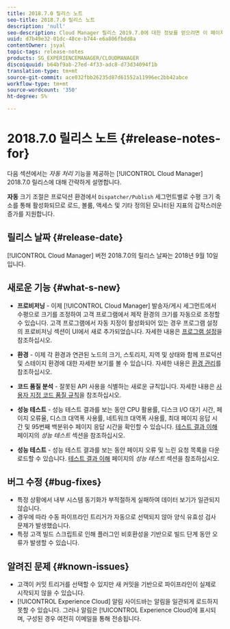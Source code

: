 ```yaml
---
title: 2018.7.0 릴리스 노트
seo-title: 2018.7.0 릴리스 노트
description: 'null'
seo-description: Cloud Manager 릴리스 2019.7.0에 대한 정보를 얻으려면 이 페이지를 따르십시오.
uuid: d7b49e32-01dc-48ce-b744-e6a806fbdd8a
contentOwner: jsyal
topic-tags: release-notes
products: SG_EXPERIENCEMANAGER/CLOUDMANAGER
discoiquuid: b64bf9ab-27ed-4f33-adc8-d73d34094f1b
translation-type: tm+mt
source-git-commit: ace032fbb26235d87d61552a11996ec2bb42abce
workflow-type: tm+mt
source-wordcount: '350'
ht-degree: 5%

---
```



# 2018.7.0 릴리스 노트 {#release-notes-for}

다음 섹션에서는 *자동 처리* 기능을 제공하는 [!UICONTROL Cloud Manager] 2018.7.0 릴리스에 대해 간략하게 설명합니다.

**자동** 크기 조절은 프로덕션 환경에서  `Dispatcher/Publish` 세그먼트별로 수평 크기 축소를 통해 활성화되므로 로드, 볼륨, 액세스 및 기타 정의된 모니터된 지표의 갑작스러운 증가를 지원합니다.

## 릴리스 날짜 {#release-date}

[!UICONTROL Cloud Manager] 버전 2018.7.0의 릴리스 날짜는 2018년 9월 10일입니다.

## 새로운 기능 {#what-s-new}

* **프로비저닝**  - 이제  [!UICONTROL Cloud Manager] 발송자/게시 세그먼트에서 수평으로 크기를 조정하여 고객 프로그램에서 제작 환경의 크기를 자동으로 조정할 수 있습니다. 고객 프로그램에서 자동 지정이 활성화되어 있는 경우 프로그램 설정의 프로비저닝 섹션이 UI에서 새로 추가되었습니다. 자세한 내용은 [프로그램 설정](setting-up-program.md)을 참조하십시오.

* **환경**  - 이제 각 환경과 연관된 노드의 크기, 스토리지, 지역 및 상태와 함께 프로덕션 및 스테이지 환경에 대한 자세한 보기를 볼 수 있습니다. 자세한 내용은 [환경 관리](manage-your-environment.md)를 참조하십시오.

* **코드 품질 분석**  - 잘못된 API 사용을 식별하는 새로운 규칙입니다. 자세한 내용은 [사용자 지정 코드 품질 규칙](custom-code-quality-rules.md)을 참조하십시오.

* **성능 테스트**  - 성능 테스트 결과를 보는 동안 CPU 활용률, 디스크 I/O 대기 시간, 페이지 오류율, 디스크 대역폭 사용률, 네트워크 대역폭 사용률, 최대 페이지 응답 시간 및 95번째 백분위수 페이지 응답 시간을 확인할 수 있습니다. [테스트 결과 이해](understand-your-test-results.md) 페이지의 *성능 테스트* 섹션을 참조하십시오.

* **성능 테스트**  - 성능 테스트 결과를 보는 동안 페이지 오류 및 느린 요청 목록을 다운로드할 수 있습니다. [테스트 결과 이해](understand-your-test-results.md) 페이지의 *성능 테스트* 섹션을 참조하십시오.

## 버그 수정 {#bug-fixes}

* 특정 상황에서 내부 시스템 동기화가 부적절하게 실패하여 데이터 보기가 일관되지 않습니다.
* 경우에 따라 수동 파이프라인 트리거가 자동으로 선택되지 않아 양식 유효성 검사 문제가 발생했습니다.
* 특정 고객 빌드 스크립트로 인해 플러그인 비호환성을 기반으로 빌드 단계 동안 오류가 발생할 수 있습니다.

## 알려진 문제 {#known-issues}

* 고객이 커밋 트리거를 선택할 수 있지만 새 커밋을 기반으로 파이프라인이 실제로 시작되지 않을 수 있습니다.
* [!UICONTROL Experience Cloud] 알림 사이드바는 알림을 일관되게 로드하지 못할 수 있습니다. 그러나 알림은 [!UICONTROL Experience Cloud]에 표시되며, 구성된 경우 여전히 이메일을 통해 전송됩니다.

